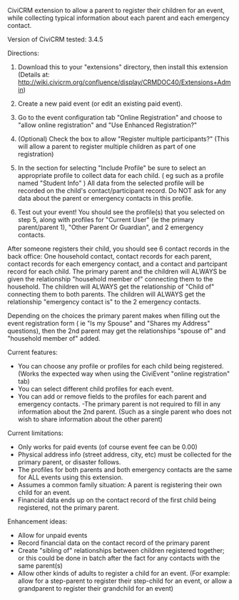 CiviCRM extension to allow a parent to register their children for an event, while collecting typical information about each parent and each emergency contact.

Version of CiviCRM tested: 3.4.5

Directions:

1) Download this to your "extensions" directory, then install this extension (Details at: http://wiki.civicrm.org/confluence/display/CRMDOC40/Extensions+Admin)

2) Create a new paid event (or edit an existing paid event).

3) Go to the event configuration tab "Online Registration" and choose to "allow online registration" and "Use Enhanced Registration?"

4) (Optional) Check the box to allow "Register multiple participants?" (This will allow a parent to register multiple children as part of one registration)

5) In the section for selecting "Include Profile" be sure to select an appropriate profile to collect data for each child. ( eg such as a profile named "Student Info" ) All data from the selected profile will be recorded on the child's contact/participant record. Do NOT ask for any data about the parent or emergency contacts in this profile.

6) Test out your event! You should see the profile(s) that you selected on step 5, along with profiles for "Current User" (ie the primary parent/parent 1), "Other Parent Or Guardian", and 2 emergency contacts.

After someone registers their child, you should see 6 contact records in the back office: One household contact, contact records for each parent, contact records for each emergency contact, and a contact and partcipant record for each child. The primary parent and the children will ALWAYS be given the relationship "household member of" connecting them to the household. The children will ALWAYS get the relationship of "Child of" connecting them to both parents. The children will ALWAYS get the relationship "emergency contact is" to the 2 emergency contacts.

Depending on the choices the primary parent makes when filling out the event registration form ( ie "Is my Spouse" and "Shares my Address" questions), then the 2nd parent may get the relationships "spouse of" and "household member of" added.

Current features:

- You can choose any profile or profiles for each child being registered. (Works the expected way when using the CiviEvent "online registration" tab)
- You can select different child profiles for each event.
- You can add or remove fields to the profiles for each parent and emergency contacts.
-The primary parent is not required to fill in any information about the 2nd parent. (Such as a single parent who does not wish to share information about the other parent)

Current limitations:

- Only works for paid events (of course event fee can be 0.00)
- Physical address info (street address, city, etc) must be collected for the primary parent, or disaster follows.
- The profiles for both parents and both emergency contacts are the same for ALL events using this extension.
- Assumes a common family situation: A parent is registering their own child for an event.
- Financial data ends up on the contact record of the first child being registered, not the primary parent.


Enhancement ideas:

- Allow for unpaid events
- Record financial data on the contact record of the primary parent
- Create "sibling of" relationships between children registered together; or this could be done in batch after the fact for any contacts with the same parent(s)
- Allow other kinds of adults to register a child for an event. (For example: allow for a step-parent to register their step-child for an event, or allow a grandparent to register their grandchild for an event)